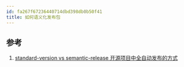 ```yaml
---
id: fa267f67236440714dbd398db0b50f41
title: 如何语义化发布包
---
```


## 参考

1. [standard-version vs semantic-release 开源项目中全自动发布的方式](https://medium.com/@kevinkreuzer/the-way-to-fully-automated-releases-in-open-source-projects-44c015f38fd6)
